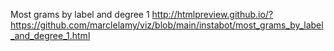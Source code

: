 Most grams by label and degree 1 http://htmlpreview.github.io/?https://github.com/marclelamy/viz/blob/main/instabot/most_grams_by_label_and_degree_1.html